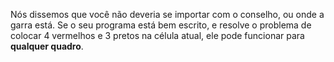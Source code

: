 Nós dissemos que você não deveria se importar com o conselho, ou onde a garra está.
Se o seu programa está bem escrito, e resolve o problema de colocar 4 vermelhos e 3 pretos na célula atual, ele pode funcionar para **qualquer quadro**.